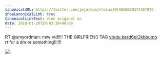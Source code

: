```yaml
---
canonicalURL: https://twitter.com/jmjordan/status/954816679174787072
ShowCanonicalLink: true
CanonicalLinkText: View original on
date: 2018-01-20T20:43:30+00:00
---
```

RT @amyordman: new vid!!!! THE GIRLFRIEND TAG [youtu.be/d6piOkbbumo](https://youtu.be/d6piOkbbumo) rt for a dm or something!!!!!!

![](/images/954816679174787072-DUAnJYwVwAA1kit.jpg)